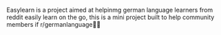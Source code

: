 Easylearn is a project aimed at helpinmg german language learners from reddit easily learn on the go, this is a mini project built to help community members if r/germanlanguage💖🙌
